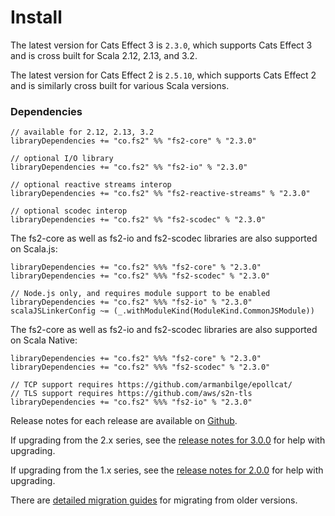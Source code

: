 # Install

The latest version for Cats Effect 3 is `2.3.0`, which supports Cats Effect 3 and is cross built for Scala 2.12, 2.13, and 3.2.

The latest version for Cats Effect 2 is `2.5.10`, which supports Cats Effect 2 and is similarly cross built for various Scala versions.

### Dependencies <!-- {docsify-ignore} -->

```
// available for 2.12, 2.13, 3.2
libraryDependencies += "co.fs2" %% "fs2-core" % "2.3.0"

// optional I/O library
libraryDependencies += "co.fs2" %% "fs2-io" % "2.3.0"

// optional reactive streams interop
libraryDependencies += "co.fs2" %% "fs2-reactive-streams" % "2.3.0"

// optional scodec interop
libraryDependencies += "co.fs2" %% "fs2-scodec" % "2.3.0"
```

The fs2-core as well as fs2-io and fs2-scodec libraries are also supported on Scala.js:

```
libraryDependencies += "co.fs2" %%% "fs2-core" % "2.3.0"
libraryDependencies += "co.fs2" %%% "fs2-scodec" % "2.3.0"

// Node.js only, and requires module support to be enabled
libraryDependencies += "co.fs2" %%% "fs2-io" % "2.3.0"
scalaJSLinkerConfig ~= (_.withModuleKind(ModuleKind.CommonJSModule)) 
```

The fs2-core as well as fs2-io and fs2-scodec libraries are also supported on Scala Native:
```
libraryDependencies += "co.fs2" %%% "fs2-core" % "2.3.0"
libraryDependencies += "co.fs2" %%% "fs2-scodec" % "2.3.0"

// TCP support requires https://github.com/armanbilge/epollcat/
// TLS support requires https://github.com/aws/s2n-tls
libraryDependencies += "co.fs2" %%% "fs2-io" % "2.3.0"
```

Release notes for each release are available on [Github](https://github.com/typelevel/fs2/releases/).

If upgrading from the 2.x series, see the [release notes for 3.0.0](https://github.com/typelevel/fs2/releases/tag/v3.0.0) for help with upgrading.

If upgrading from the 1.x series, see the [release notes for 2.0.0](https://github.com/typelevel/fs2/releases/tag/v2.0.0) for help with upgrading.

There are [detailed migration guides](https://github.com/typelevel/fs2/blob/main/docs/) for migrating from older versions.
